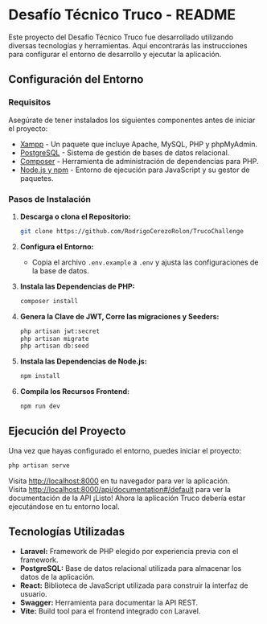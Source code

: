 # Desafío Técnico Truco - README

Este proyecto del Desafío Técnico Truco fue desarrollado utilizando diversas tecnologías y herramientas. Aquí encontrarás las instrucciones para configurar el entorno de desarrollo y ejecutar la aplicación.

## Configuración del Entorno

### Requisitos

Asegúrate de tener instalados los siguientes componentes antes de iniciar el proyecto:

- [Xampp](https://www.apachefriends.org/index.html) - Un paquete que incluye Apache, MySQL, PHP y phpMyAdmin.
- [PostgreSQL](https://www.postgresql.org/download/) - Sistema de gestión de bases de datos relacional.
- [Composer](https://getcomposer.org/) - Herramienta de administración de dependencias para PHP.
- [Node.js y npm](https://nodejs.org/) - Entorno de ejecución para JavaScript y su gestor de paquetes.

### Pasos de Instalación

1. **Descarga o clona el Repositorio:**

    ```bash
    git clone https://github.com/RodrigoCerezoRolon/TrucoChallenge
    ```

2. **Configura el Entorno:**

    - Copia el archivo `.env.example` a `.env` y ajusta las configuraciones de la base de datos.

3. **Instala las Dependencias de PHP:**

    ```bash
    composer install
    ```

4. **Genera la Clave de JWT, Corre las migraciones y Seeders:**

    ```bash
    php artisan jwt:secret
    php artisan migrate
    php artisan db:seed
    ```

5. **Instala las Dependencias de Node.js:**

    ```bash
    npm install
    ```

6. **Compila los Recursos Frontend:**

    ```bash
    npm run dev
    ```

## Ejecución del Proyecto

Una vez que hayas configurado el entorno, puedes iniciar el proyecto:

```bash
php artisan serve
```

Visita [http://localhost:8000](http://localhost:8000) en tu navegador para ver la aplicación.  
Visita [http://localhost:8000/api/documentation#/default](http://127.0.0.1:8000/api/documentation#/default) para ver la documentación de la API
¡Listo! Ahora la aplicación Truco debería estar ejecutándose en tu entorno local.

## Tecnologías Utilizadas

- **Laravel:** Framework de PHP elegido por experiencia previa con el framework.
- **PostgreSQL:** Base de datos relacional utilizada para almacenar los datos de la aplicación.
- **React:** Biblioteca de JavaScript utilizada para construir la interfaz de usuario.
- **Swagger:** Herramienta para documentar la API REST.
- **Vite:** Build tool para el frontend integrado con Laravel.
